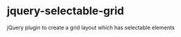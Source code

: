 jquery-selectable-grid
======================

jQuery plugin to create a grid layout which has selectable elements